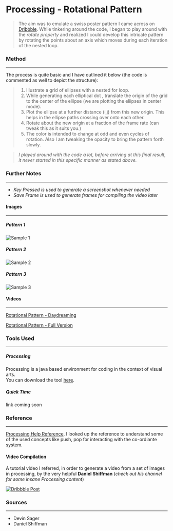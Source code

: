 # Processing - Rotational Pattern

> The aim was to emulate a swiss poster pattern I came across on [Dribbble](https://dribbble.com/shots/2198020-This-Station-Is-Non-Operational-At-The-Drive-In).
While tinkering around the code, I began to play around with the *rotate property* and realized I could develop this intricate pattern by rotating the points about an axis which moves during each iteration of the nested loop.

### Method
---
The process is quite basic and I have outlined it below (the code is commented as well to depict the structure):
> 1. Illustrate a grid of ellipses with a nested for loop.
> 2. While generating each elliptical dot , translate the origin of the grid to the center of the eliipse (we are plotting the eliipses in center mode).
> 3. Plot the ellipse at a further distance (i,j) from this new origin. This helps in the ellipse paths crossing over onto each other.
> 4. Rotate about the new origin at a fraction of the frame rate (can tweak this as it suits you.)
> 5. The color is intended to change at odd and even cycles of rotation. Also I am tweaking the opacity to bring the pattern forth slowly.

 > *I played around with the code a lot, before arriving at this final result, it never started in this specific manner as stated above.*

### Further Notes
---
  - *Key Pressed is used to generate a screenshot whenever needed*
  - *Save Frame is used to generate frames for compiling the video later*
  

#### Images
---
##### Pattern 1
![Sample 1](https://github.com/IllusionInk/Processing_Rotational-Pattern/blob/master/Art%20Renders/Pattern_1.jpg)

##### Pattern 2
![Sample 2](https://github.com/IllusionInk/Processing_Rotational-Pattern/blob/master/Art%20Renders/Pattern_2.jpg)

##### Pattern 3
![Sample 3](https://github.com/IllusionInk/Processing_Rotational-Pattern/blob/master/Art%20Renders/Pattern_3.png)


#### Videos
---

[Rotational Pattern - Daydreaming](https://vimeo.com/184175456)

[Rotational Pattern - Full Version](https://vimeo.com/184175457)


### Tools Used
---

##### Processing
Processing is a java based environment for coding in the context of visual arts.  
You can download the tool [here](https://processing.org/download/).

##### Quick Time



link coming soon



### Reference
---
[Processing Help Reference](https://processing.org/reference).
I looked up the reference to understand some of the used concepts like push, pop for interacting with the co-ordiante system.

#### Video Compilation
A tutorial video I referred, in order to generate a video from a set of images in processing, by the very helpful **Daniel Shiffman** (*check out his channel for some insane Processing content*)

[![Dribbble Post](http://img.youtube.com/vi/YOUTUBE_VIDEO_ID_HERE/0.jpg)](http://www.youtube.com/watch?v=YOUTUBE_VIDEO_ID_HERE)

### Sources
---
-  Devin Sager
-  Daniel Shiffman